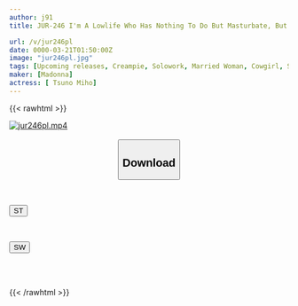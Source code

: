 ```yaml
---
author: j91
title: JUR-246 I'm A Lowlife Who Has Nothing To Do But Masturbate, But When I Brought A Plain Looking Married Woman Home... She Turned Out To Be A Sex Monster With Even More Desire Than Me, And Ended Up Milking Me. Miho Tono

url: /v/jur246pl
date: 0000-03-21T01:50:00Z
image: "jur246pl.jpg"
tags: [Upcoming releases, Creampie, Solowork, Married Woman, Cowgirl, Slut, Mature Woman	]
maker: [Madonna]
actress: [ Tsuno Miho]
---
```



{{< rawhtml >}}

<div class="video" data-videoid="pending_link.html">
    <a href="javascript:;">
        <img src="/v/jur246pl/jur246pl.jpg" width="WIDTH" height="HEIGHT" alt="jur246pl.mp4" loading="lazy">
    </a>
</div>

<script type="text/javascript" src="https://j91.asia/asset/on-demand-pend.js"></script>

<br>
  <link rel="stylesheet" href="https://j91.asia/asset/bs5.css">
  
  <center>
  <button class="btn btn-primary" type="button" data-bs-toggle="collapse" data-bs-target=".multi-collapse" aria-expanded="false" aria-controls="multiCollapseExample1 multiCollapseExample2"><h2>Download</h2></button></center>
</p>
<div class="row">
  <div class="col">
    <div class="collapse multi-collapse" id="multiCollapseExample1">
      <div class="card card-body">
	      	      <br>
<div class="buttons">  
<p><a href="https://j91.asia/pending_link.html" target="_blank"><button class="btn-hover color-3"><i class="fa fa-download"></i> ST</button></a></p></div>
    </div>
  </div>
</div>
  <div class="col">
    <div class="collapse multi-collapse" id="multiCollapseExample2">
      <div class="card card-body">
	      <br>
<div class="buttons">
<p><a href="https://j91.asia/pending_link.html" target="_blank"><button class="btn-hover color-2"><i class="fa fa-download"></i> SW</button></a></p></div>
<br><br>
      </div>
    </div>
  </div>
</div>

{{< /rawhtml >}}